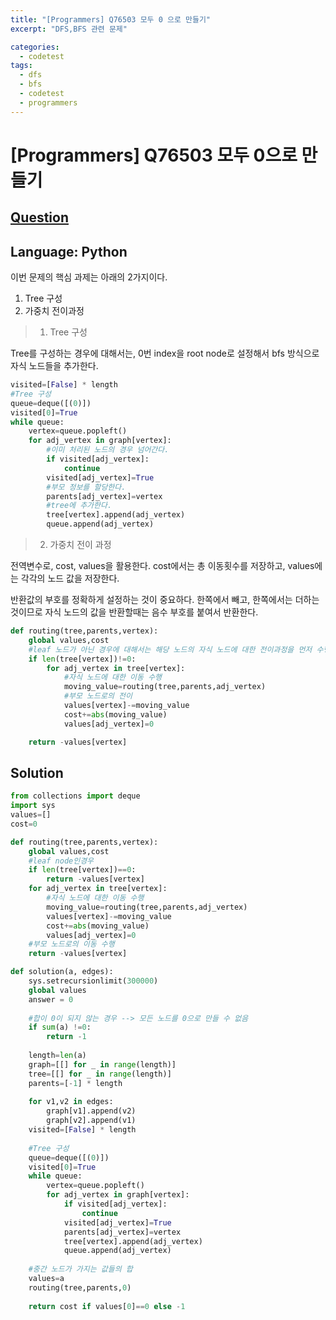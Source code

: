 ```yaml
---
title: "[Programmers] Q76503 모두 0 으로 만들기"
excerpt: "DFS,BFS 관련 문제"

categories:
  - codetest
tags:
  - dfs
  - bfs
  - codetest
  - programmers
---
```

# [Programmers] Q76503 모두 0으로 만들기
## [Question](https://school.programmers.co.kr/learn/courses/30/lessons/76503)
## Language: Python

이번 문제의 핵심 과제는 아래의 2가지이다.

1. Tree 구성
2. 가중치 전이과정

> 1. Tree 구성

Tree를 구성하는 경우에 대해서는, 0번 index을 root node로 설정해서 bfs 방식으로 자식 노드들을 추가한다.

```python
visited=[False] * length
#Tree 구성
queue=deque([(0)])
visited[0]=True
while queue:
    vertex=queue.popleft()
    for adj_vertex in graph[vertex]:
        #이미 처리된 노드의 경우 넘어간다.
        if visited[adj_vertex]:
            continue
        visited[adj_vertex]=True
        #부모 정보를 할당한다.
        parents[adj_vertex]=vertex
        #tree에 추가한다.
        tree[vertex].append(adj_vertex) 
        queue.append(adj_vertex)
```

> 2. 가중치 전이 과정

전역변수로, cost, values을 활용한다.
cost에서는 총 이동횟수를 저장하고, values에는 각각의 노드 값을 저장한다.

반환값의 부호를 정확하게 설정하는 것이 중요하다. 한쪽에서 빼고, 한쪽에서는 더하는 것이므로 자식 노드의 값을 반환할때는 음수 부호를 붙여서 반환한다.

```python
def routing(tree,parents,vertex):
    global values,cost
    #leaf 노드가 아닌 경우에 대해서는 해당 노드의 자식 노드에 대한 전이과정을 먼저 수행한다.
    if len(tree[vertex])!=0:
        for adj_vertex in tree[vertex]:
            #자식 노드에 대한 이동 수행
            moving_value=routing(tree,parents,adj_vertex)
            #부모 노드로의 전이
            values[vertex]-=moving_value
            cost+=abs(moving_value)
            values[adj_vertex]=0

    return -values[vertex]
```

## Solution

```python
from collections import deque
import sys
values=[]
cost=0

def routing(tree,parents,vertex):
    global values,cost
    #leaf node인경우
    if len(tree[vertex])==0:
        return -values[vertex]
    for adj_vertex in tree[vertex]:
        #자식 노드에 대한 이동 수행
        moving_value=routing(tree,parents,adj_vertex)
        values[vertex]-=moving_value
        cost+=abs(moving_value)
        values[adj_vertex]=0
    #부모 노드로의 이동 수행
    return -values[vertex]

def solution(a, edges):
    sys.setrecursionlimit(300000)
    global values
    answer = 0
    
    #합이 0이 되지 않는 경우 --> 모든 노드를 0으로 만들 수 없음
    if sum(a) !=0:
        return -1
    
    length=len(a)
    graph=[[] for _ in range(length)]
    tree=[[] for _ in range(length)]
    parents=[-1] * length
    
    for v1,v2 in edges:
        graph[v1].append(v2)
        graph[v2].append(v1)
    visited=[False] * length
    
    #Tree 구성
    queue=deque([(0)])
    visited[0]=True
    while queue:
        vertex=queue.popleft()
        for adj_vertex in graph[vertex]:
            if visited[adj_vertex]:
                continue
            visited[adj_vertex]=True
            parents[adj_vertex]=vertex
            tree[vertex].append(adj_vertex) 
            queue.append(adj_vertex)
    
    #중간 노드가 가지는 값들의 합
    values=a
    routing(tree,parents,0)
    
    return cost if values[0]==0 else -1
```